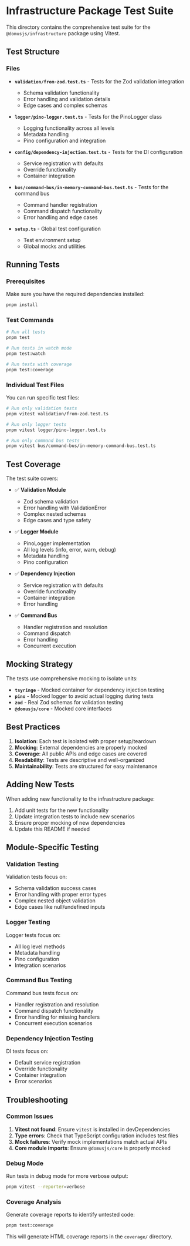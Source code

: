 # Infrastructure Package Test Suite

This directory contains the comprehensive test suite for the `@domusjs/infrastructure` package using Vitest.

## Test Structure

### Files

- **`validation/from-zod.test.ts`** - Tests for the Zod validation integration
  - Schema validation functionality
  - Error handling and validation details
  - Edge cases and complex schemas

- **`logger/pino-logger.test.ts`** - Tests for the PinoLogger class
  - Logging functionality across all levels
  - Metadata handling
  - Pino configuration and integration

- **`config/dependency-injection.test.ts`** - Tests for the DI configuration
  - Service registration with defaults
  - Override functionality
  - Container integration

- **`bus/command-bus/in-memory-command-bus.test.ts`** - Tests for the command bus
  - Command handler registration
  - Command dispatch functionality
  - Error handling and edge cases

- **`setup.ts`** - Global test configuration
  - Test environment setup
  - Global mocks and utilities

## Running Tests

### Prerequisites

Make sure you have the required dependencies installed:

```bash
pnpm install
```

### Test Commands

```bash
# Run all tests
pnpm test

# Run tests in watch mode
pnpm test:watch

# Run tests with coverage
pnpm test:coverage
```

### Individual Test Files

You can run specific test files:

```bash
# Run only validation tests
pnpm vitest validation/from-zod.test.ts

# Run only logger tests
pnpm vitest logger/pino-logger.test.ts

# Run only command bus tests
pnpm vitest bus/command-bus/in-memory-command-bus.test.ts
```

## Test Coverage

The test suite covers:

- ✅ **Validation Module**
  - Zod schema validation
  - Error handling with ValidationError
  - Complex nested schemas
  - Edge cases and type safety

- ✅ **Logger Module**
  - PinoLogger implementation
  - All log levels (info, error, warn, debug)
  - Metadata handling
  - Pino configuration

- ✅ **Dependency Injection**
  - Service registration with defaults
  - Override functionality
  - Container integration
  - Error handling

- ✅ **Command Bus**
  - Handler registration and resolution
  - Command dispatch
  - Error handling
  - Concurrent execution

## Mocking Strategy

The tests use comprehensive mocking to isolate units:

- **`tsyringe`** - Mocked container for dependency injection testing
- **`pino`** - Mocked logger to avoid actual logging during tests
- **`zod`** - Real Zod schemas for validation testing
- **`@domusjs/core`** - Mocked core interfaces

## Best Practices

1. **Isolation**: Each test is isolated with proper setup/teardown
2. **Mocking**: External dependencies are properly mocked
3. **Coverage**: All public APIs and edge cases are covered
4. **Readability**: Tests are descriptive and well-organized
5. **Maintainability**: Tests are structured for easy maintenance

## Adding New Tests

When adding new functionality to the infrastructure package:

1. Add unit tests for the new functionality
2. Update integration tests to include new scenarios
3. Ensure proper mocking of new dependencies
4. Update this README if needed

## Module-Specific Testing

### Validation Testing

Validation tests focus on:
- Schema validation success cases
- Error handling with proper error types
- Complex nested object validation
- Edge cases like null/undefined inputs

### Logger Testing

Logger tests focus on:
- All log level methods
- Metadata handling
- Pino configuration
- Integration scenarios

### Command Bus Testing

Command bus tests focus on:
- Handler registration and resolution
- Command dispatch functionality
- Error handling for missing handlers
- Concurrent execution scenarios

### Dependency Injection Testing

DI tests focus on:
- Default service registration
- Override functionality
- Container integration
- Error scenarios

## Troubleshooting

### Common Issues

1. **Vitest not found**: Ensure `vitest` is installed in devDependencies
2. **Type errors**: Check that TypeScript configuration includes test files
3. **Mock failures**: Verify mock implementations match actual APIs
4. **Core module imports**: Ensure `@domusjs/core` is properly mocked

### Debug Mode

Run tests in debug mode for more verbose output:

```bash
pnpm vitest --reporter=verbose
```

### Coverage Analysis

Generate coverage reports to identify untested code:

```bash
pnpm test:coverage
```

This will generate HTML coverage reports in the `coverage/` directory. 